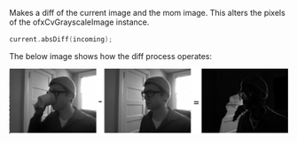 Makes a diff of the current image and the mom image. This alters the pixels of the ofxCvGrayscaleImage instance. 

```cpp
current.absDiff(incoming);
```

The below image shows how the diff process operates:

![Diffing two images](../images/ofxCvGrayscaleImage.absDiff.example.png)
